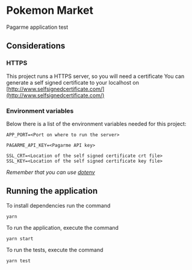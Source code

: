 # Pokemon Market

Pagarme application test

## Considerations

### HTTPS

This project runs a HTTPS server, so you will need a certificate
You can generate a self signed certificate to your localhost on [http://www.selfsignedcertificate.com/](http://www.selfsignedcertificate.com/)

### Environment variables

Below there is a list of the environment variables needed for this project:

```
APP_PORT=<Port on where to run the server>

PAGARME_API_KEY=<Pagarme API key>

SSL_CRT=<Location of the self signed certificate crt file>
SSL_KEY=<Location of the self signed certificate key file>
```

*Remember that you can use [dotenv](https://yarnpkg.com/pt-BR/package/dotenv)*

## Running the application

To install dependencies run the command

```
yarn
```

To run the application, execute the command

```
yarn start
```

To run the tests, execute the command

```
yarn test
```